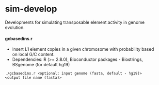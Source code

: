# sim-develop
Developments for simulating transposable element activity in genome evolution.

#### gcbasedins.r
* Insert L1 element copies in a given chromosome with probability based on local G/C content.
* Dependencies: R (>= 2.8.0), Bioconductor packages - Biostrings, BSgenome (for default hg19)
```
./gcbasedins.r <optional: input genome (fasta, default - hg19)> <output file name (fasta)>
```

